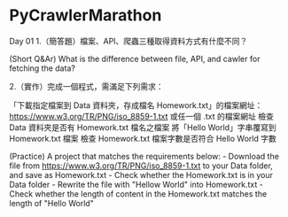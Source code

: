 # PyCrawlerMarathon
Day 01
1.（簡答題）檔案、API、爬蟲三種取得資料方式有什麼不同？
   
   (Short Q&Ar) What is the difference between file, API, and cawler for fetching the data?
   
2.（實作）完成一個程式，需滿足下列需求：

「下載指定檔案到 Data 資料夾，存成檔名 Homework.txt」的檔案網址：https://www.w3.org/TR/PNG/iso_8859-1.txt 或任一個 .txt 的檔案網址
檢查 Data 資料夾是否有 Homework.txt 檔名之檔案
將「Hello World」字串覆寫到 Homework.txt 檔案
檢查 Homework.txt 檔案字數是否符合 Hello World 字數

   (Practice) A project that matches the requirements below:
	- Download the file from https://www.w3.org/TR/PNG/iso_8859-1.txt to your Data folder, and save as Homework.txt
	- Check whether the Homework.txt is in your Data folder
	- Rewrite the file with "Hellow World" into Homework.txt
	- Check whether the length of content in the Homework.txt matches the length of "Hello World"

